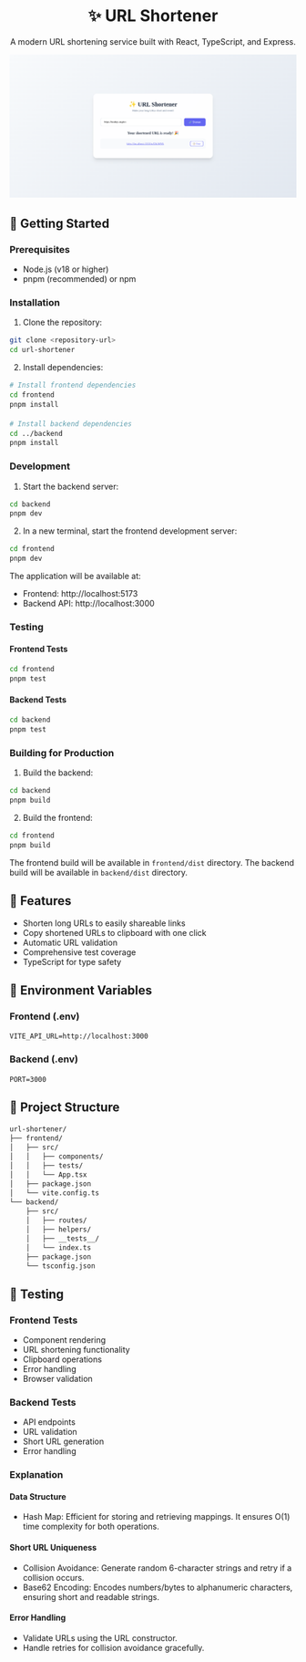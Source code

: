 <h1 style="text-align:center;">✨ URL Shortener</h1>

<p style="text-align:center">A modern URL shortening service built with React, TypeScript, and Express.</p>

<img src="./image.png" />

## 🚀 Getting Started

### Prerequisites

- Node.js (v18 or higher)
- pnpm (recommended) or npm

### Installation

1. Clone the repository:

```bash
git clone <repository-url>
cd url-shortener
```

2. Install dependencies:

```bash
# Install frontend dependencies
cd frontend
pnpm install

# Install backend dependencies
cd ../backend
pnpm install
```

### Development

1. Start the backend server:

```bash
cd backend
pnpm dev
```

2. In a new terminal, start the frontend development server:

```bash
cd frontend
pnpm dev
```

The application will be available at:

- Frontend: http://localhost:5173
- Backend API: http://localhost:3000

### Testing

#### Frontend Tests

```bash
cd frontend
pnpm test
```

#### Backend Tests

```bash
cd backend
pnpm test
```

### Building for Production

1. Build the backend:

```bash
cd backend
pnpm build
```

2. Build the frontend:

```bash
cd frontend
pnpm build
```

The frontend build will be available in `frontend/dist` directory.
The backend build will be available in `backend/dist` directory.

## 🌟 Features

- Shorten long URLs to easily shareable links
- Copy shortened URLs to clipboard with one click
- Automatic URL validation
- Comprehensive test coverage
- TypeScript for type safety

## 📝 Environment Variables

### Frontend (.env)

```env
VITE_API_URL=http://localhost:3000
```

### Backend (.env)

```env
PORT=3000
```

## 📁 Project Structure

```
url-shortener/
├── frontend/
│   ├── src/
│   │   ├── components/
│   │   ├── tests/
│   │   └── App.tsx
│   ├── package.json
│   └── vite.config.ts
└── backend/
    ├── src/
    │   ├── routes/
    │   ├── helpers/
    │   ├── __tests__/
    │   └── index.ts
    ├── package.json
    └── tsconfig.json
```

## 🧪 Testing

### Frontend Tests

- Component rendering
- URL shortening functionality
- Clipboard operations
- Error handling
- Browser validation

### Backend Tests

- API endpoints
- URL validation
- Short URL generation
- Error handling

### Explanation

#### Data Structure

- Hash Map: Efficient for storing and retrieving mappings. It ensures O(1) time complexity for both operations.

#### Short URL Uniqueness

- Collision Avoidance: Generate random 6-character strings and retry if a collision occurs.
- Base62 Encoding: Encodes numbers/bytes to alphanumeric characters, ensuring short and readable strings.

#### Error Handling

- Validate URLs using the URL constructor.
- Handle retries for collision avoidance gracefully.
